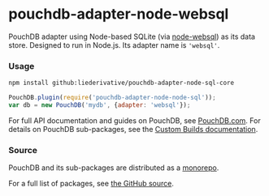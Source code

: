 pouchdb-adapter-node-websql
======

PouchDB adapter using Node-based SQLite (via [node-websql](https://github.com/nolanlawson/node-websql)) as its data store. Designed to run in Node.js. Its adapter name is `'websql'`.

### Usage

```bash
npm install github:liederivative/pouchdb-adapter-node-sql-core
```

```js
PouchDB.plugin(require('pouchdb-adapter-node-node-sql'));
var db = new PouchDB('mydb', {adapter: 'websql'});
```

For full API documentation and guides on PouchDB, see [PouchDB.com](http://pouchdb.com/). For details on PouchDB sub-packages, see the [Custom Builds documentation](http://pouchdb.com/custom.html).

### Source

PouchDB and its sub-packages are distributed as a [monorepo](https://github.com/babel/babel/blob/master/doc/design/monorepo.md).

For a full list of packages, see [the GitHub source](https://github.com/pouchdb/pouchdb/tree/master/packages).


